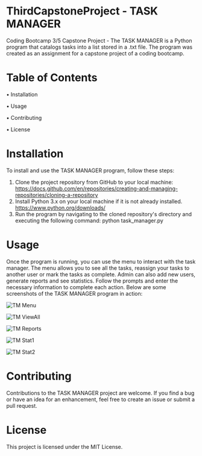 # ThirdCapstoneProject - TASK MANAGER
Coding Bootcamp 3/5 Capstone Project - The TASK MANAGER is a Python program that catalogs tasks into a list stored in a .txt file. 
The program was created as an assignment for a capstone project of a coding bootcamp. 

# Table of Contents

•	Installation

•	Usage

•	Contributing

•	License

# Installation
To install and use the TASK MANAGER program, follow these steps:
1.	Clone the project repository from GitHub to your local machine:
    https://docs.github.com/en/repositories/creating-and-managing-repositories/cloning-a-repository
2.	Install Python 3.x on your local machine if it is not already installed.
    https://www.python.org/downloads/ 
3.	Run the program by navigating to the cloned repository's directory and executing the following command:
    python task_manager.py 

# Usage
Once the program is running, you can use the menu to interact with the task manager. The menu allows you to see all the tasks, reassign your tasks to another user or mark the tasks as complete. Admin can also add new users, generate reports and see statistics. Follow the prompts and enter the necessary information to complete each action.
Below are some screenshots of the TASK MANAGER program in action:

![TM Menu](https://user-images.githubusercontent.com/126190310/221598637-5ace0344-e972-415b-a1e2-7611a1700e06.png)

![TM ViewAll](https://user-images.githubusercontent.com/126190310/221598673-47e1d033-941c-4c3a-bd14-f39a62c8406f.png)

![TM Reports](https://user-images.githubusercontent.com/126190310/221598696-01df7ae9-7486-4dd6-bf47-1390cee53853.png)

![TM Stat1](https://user-images.githubusercontent.com/126190310/221598718-3ca207cc-77a2-48a4-aa98-5b6a32bf0c89.png)

![TM Stat2](https://user-images.githubusercontent.com/126190310/221598756-2b1f2a6e-06ec-4848-ac1e-3f3de4437c29.png)

# Contributing
Contributions to the TASK MANAGER project are welcome. If you find a bug or have an idea for an enhancement, feel free to create an issue or submit a pull request. 

# License
This project is licensed under the MIT License. 
